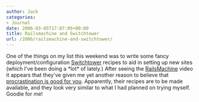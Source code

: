 ```yaml
---
author: Jack
categories:
- Journal
date: 2006-03-05T17:07:05+00:00
title: Railsmachine and Switchtower
url: /2006/railsmachine-and-switchtower/
---
```


One of the things on my list this weekend was to write some fancy deployment/configuration [Switchtower][1] recipes to aid in setting up new sites (which I've been doing a \*lot\* of lately.) After seeing the [RailsMachine][2] video it appears that they've given me yet another reason to believe that [procrastination is good for you][3]. Apparently, their recipes are to be made available, and they look very similar to what I had planned on trying myself. Goodie for me! 

[1]: <http://manuals.rubyonrails.com/read/book/17> 

[2]: <http://railsmachine.com/> 

[3]: <https://jackbaty.com/2005/11/26/the-benefits-of-procrastination>